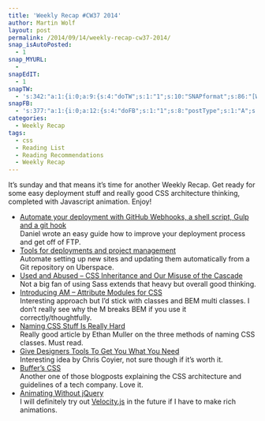 ```yaml
---
title: 'Weekly Recap #CW37 2014'
author: Martin Wolf
layout: post
permalink: /2014/09/14/weekly-recap-cw37-2014/
snap_isAutoPosted:
  - 1
snap_MYURL:
  - 
snapEdIT:
  - 1
snapTW:
  - 's:342:"a:1:{i:0;a:9:{s:4:"doTW";s:1:"1";s:10:"SNAPformat";s:86:"[Weekly Recap] CW37 %URL% //feat. @danjel @brian_lovin @ethanmuller @Shapiro and more!";s:8:"attchImg";s:1:"0";s:9:"isAutoImg";s:1:"A";s:8:"imgToUse";s:0:"";s:11:"isPrePosted";s:1:"1";s:8:"isPosted";s:1:"1";s:4:"pgID";s:18:"511090439483817984";s:5:"pDate";s:19:"2014-09-14 09:53:51";}}";'
snapFB:
  - 's:377:"a:1:{i:0;a:12:{s:4:"doFB";s:1:"1";s:8:"postType";s:1:"A";s:10:"AttachPost";s:1:"2";s:10:"SNAPformat";s:35:"New post on MartinWolf.org: %TITLE%";s:9:"isAutoImg";s:1:"A";s:8:"imgToUse";s:0:"";s:9:"isAutoURL";s:1:"A";s:8:"urlToUse";s:0:"";s:11:"isPrePosted";s:1:"1";s:8:"isPosted";s:1:"1";s:4:"pgID";s:31:"711305895599362_764243016972316";s:5:"pDate";s:19:"2014-09-14 09:53:59";}}";'
categories:
  - Weekly Recap
tags:
  - css
  - Reading List
  - Reading Recommendations
  - Weekly Recap
---
```

It&#8217;s sunday and that means it&#8217;s time for another Weekly Recap. Get ready for some easy deployment stuff and really good CSS architecture thinking, completed with Javascript animation. Enjoy!

<!--more-->

  * [Automate your deployment with GitHub Webhooks, a shell script, Gulp and a git hook][1]  
    Daniel wrote an easy guide how to improve your deployment process and get off of FTP. 
  * [Tools for deployments and project management][2]  
    Automate setting up new sites and updating them automatically from a Git repository on Uberspace. 
  * [Used and Abused – CSS Inheritance and Our Misuse of the Cascade][3]  
    Not a big fan of using Sass extends that heavy but overall good thinking. 
  * [Introducing AM &#8211; Attribute Modules for CSS][4]  
    Interesting approach but I&#8217;d stick with classes and BEM multi classes. I don&#8217;t really see why the M breaks BEM if you use it correctly/thoughtfully. 
  * [Naming CSS Stuff Is Really Hard][5]  
    Really good article by Ethan Muller on the three methods of naming CSS classes. Must read. 
  * [Give Designers Tools To Get You What You Need][6]  
    Interesting idea by Chris Coyier, not sure though if it&#8217;s worth it. 
  * [Buffer’s CSS][7]  
    Another one of those blogposts explaining the CSS architecture and guidelines of a tech company. Love it. 
  * [Animating Without jQuery][8]  
    I will definitely try out [Velocity.js][9] in the future if I have to make rich animations.

 [1]: http://losstopschade.de/post/96967373358
 [2]: https://git.lukasbestle.com/tools/management/tree/master
 [3]: http://www.phase2technology.com/blog/used-and-abused-css-inheritance-and-our-misuse-of-the-cascade/
 [4]: http://glenmaddern.com/articles/introducing-am-css
 [5]: http://seesparkbox.com/foundry/naming_css_stuff_is_really_hard
 [6]: http://css-tricks.com/give-designers-tools-get-need/
 [7]: http://blog.brianlovin.com/buffers-css/
 [8]: http://www.smashingmagazine.com/2014/09/04/animating-without-jquery/
 [9]: https://github.com/julianshapiro/velocity
